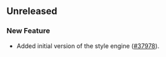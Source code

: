 <!-- Learn how to maintain this file at https://github.com/WordPress/gutenberg/tree/HEAD/packages#maintaining-changelogs. -->

## Unreleased

### New Feature

-   Added initial version of the style engine ([#37978](https://github.com/WordPress/gutenberg/pull/37978)).
